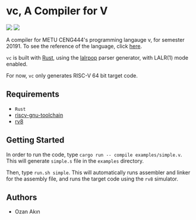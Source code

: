 # vc, A Compiler for V

[![](https://tokei.rs/b1/github/oznakn/vc)](https://github.com/oznakn/vc)
[![](https://travis-ci.org/oznakn/vc.svg?branch=master)](https://travis-ci.org/oznakn/vc)

A compiler for METU CENG444's programming langauge v, for semester 20191. To see the reference of the language, 
click [here](https://github.com/bozsahin/ceng444/blob/a72670446051e0b206cd76a8a2ea169301c6bfce/project-material/vspecs-2019.pdf).

`vc` is built with [Rust](https://www.rust-lang.org/), using the [lalrpop](https://github.com/lalrpop/lalrpop) parser generator, with LALR(1) mode enabled.

For now, `vc` only generates RISC-V 64 bit target code.

## Requirements

* `Rust`
* [riscv-gnu-toolchain](https://github.com/riscv/riscv-gnu-toolchain)
* [rv8](https://rv8.io/)

## Getting Started

In order to run the code, type `cargo run -- compile examples/simple.v`. This will generate `simple.s` file in the `examples` directory.

Then, type `run.sh simple`. This will automatically runs assembler and linker for the assembly file, and runs the target code using the `rv8` simulator.

## Authors

* Ozan Akın
